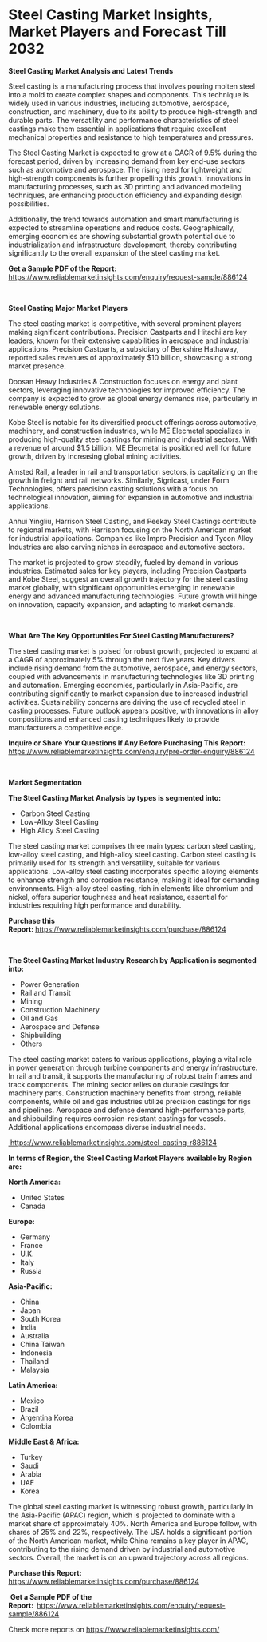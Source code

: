 <p><h1>Steel Casting Market Insights, Market Players and Forecast Till 2032</h1></p><p><strong>Steel Casting Market Analysis and Latest Trends</strong></p>
<p><p>Steel casting is a manufacturing process that involves pouring molten steel into a mold to create complex shapes and components. This technique is widely used in various industries, including automotive, aerospace, construction, and machinery, due to its ability to produce high-strength and durable parts. The versatility and performance characteristics of steel castings make them essential in applications that require excellent mechanical properties and resistance to high temperatures and pressures.</p><p>The Steel Casting Market is expected to grow at a CAGR of 9.5% during the forecast period, driven by increasing demand from key end-use sectors such as automotive and aerospace. The rising need for lightweight and high-strength components is further propelling this growth. Innovations in manufacturing processes, such as 3D printing and advanced modeling techniques, are enhancing production efficiency and expanding design possibilities. </p><p>Additionally, the trend towards automation and smart manufacturing is expected to streamline operations and reduce costs. Geographically, emerging economies are showing substantial growth potential due to industrialization and infrastructure development, thereby contributing significantly to the overall expansion of the steel casting market.</p></p>
<p><strong>Get a Sample PDF of the Report:&nbsp;</strong> <a href="https://www.reliablemarketinsights.com/enquiry/request-sample/886124?utm_campaign=2114&utm_medium=2&utm_source=Github&utm_content=ia&utm_term=30012025&utm_id=steel-casting">https://www.reliablemarketinsights.com/enquiry/request-sample/886124</a></p>
<p>&nbsp;</p>
<p><strong>Steel Casting Major Market Players</strong></p>
<p><p>The steel casting market is competitive, with several prominent players making significant contributions. Precision Castparts and Hitachi are key leaders, known for their extensive capabilities in aerospace and industrial applications. Precision Castparts, a subsidiary of Berkshire Hathaway, reported sales revenues of approximately $10 billion, showcasing a strong market presence.</p><p>Doosan Heavy Industries & Construction focuses on energy and plant sectors, leveraging innovative technologies for improved efficiency. The company is expected to grow as global energy demands rise, particularly in renewable energy solutions.</p><p>Kobe Steel is notable for its diversified product offerings across automotive, machinery, and construction industries, while ME Elecmetal specializes in producing high-quality steel castings for mining and industrial sectors. With a revenue of around $1.5 billion, ME Elecmetal is positioned well for future growth, driven by increasing global mining activities.</p><p>Amsted Rail, a leader in rail and transportation sectors, is capitalizing on the growth in freight and rail networks. Similarly, Signicast, under Form Technologies, offers precision casting solutions with a focus on technological innovation, aiming for expansion in automotive and industrial applications.</p><p>Anhui Yingliu, Harrison Steel Casting, and Peekay Steel Castings contribute to regional markets, with Harrison focusing on the North American market for industrial applications. Companies like Impro Precision and Tycon Alloy Industries are also carving niches in aerospace and automotive sectors.</p><p>The market is projected to grow steadily, fueled by demand in various industries. Estimated sales for key players, including Precision Castparts and Kobe Steel, suggest an overall growth trajectory for the steel casting market globally, with significant opportunities emerging in renewable energy and advanced manufacturing technologies. Future growth will hinge on innovation, capacity expansion, and adapting to market demands.</p></p>
<p>&nbsp;</p>
<p><strong>What Are The Key Opportunities For Steel Casting Manufacturers?</strong></p>
<p><p>The steel casting market is poised for robust growth, projected to expand at a CAGR of approximately 5% through the next five years. Key drivers include rising demand from the automotive, aerospace, and energy sectors, coupled with advancements in manufacturing technologies like 3D printing and automation. Emerging economies, particularly in Asia-Pacific, are contributing significantly to market expansion due to increased industrial activities. Sustainability concerns are driving the use of recycled steel in casting processes. Future outlook appears positive, with innovations in alloy compositions and enhanced casting techniques likely to provide manufacturers a competitive edge.</p></p>
<p><strong>Inquire or Share Your Questions If Any Before Purchasing This Report:</strong> <a href="https://www.reliablemarketinsights.com/enquiry/pre-order-enquiry/886124?utm_campaign=2114&utm_medium=2&utm_source=Github&utm_content=ia&utm_term=30012025&utm_id=steel-casting">https://www.reliablemarketinsights.com/enquiry/pre-order-enquiry/886124</a></p>
<p>&nbsp;</p>
<p><strong>Market Segmentation</strong></p>
<p><strong>The Steel Casting Market Analysis by types is segmented into:</strong></p>
<p><ul><li>Carbon Steel Casting</li><li>Low-Alloy Steel Casting</li><li>High Alloy Steel Casting</li></ul></p>
<p><p>The steel casting market comprises three main types: carbon steel casting, low-alloy steel casting, and high-alloy steel casting. Carbon steel casting is primarily used for its strength and versatility, suitable for various applications. Low-alloy steel casting incorporates specific alloying elements to enhance strength and corrosion resistance, making it ideal for demanding environments. High-alloy steel casting, rich in elements like chromium and nickel, offers superior toughness and heat resistance, essential for industries requiring high performance and durability.</p></p>
<p><strong>Purchase this Report:&nbsp;</strong><a href="https://www.reliablemarketinsights.com/purchase/886124?utm_campaign=2114&utm_medium=2&utm_source=Github&utm_content=ia&utm_term=30012025&utm_id=steel-casting">https://www.reliablemarketinsights.com/purchase/886124</a></p>
<p>&nbsp;</p>
<p><strong>The Steel Casting Market Industry Research by Application is segmented into:</strong></p>
<p><ul><li>Power Generation</li><li>Rail and Transit</li><li>Mining</li><li>Construction Machinery</li><li>Oil and Gas</li><li>Aerospace and Defense</li><li>Shipbuilding</li><li>Others</li></ul></p>
<p><p>The steel casting market caters to various applications, playing a vital role in power generation through turbine components and energy infrastructure. In rail and transit, it supports the manufacturing of robust train frames and track components. The mining sector relies on durable castings for machinery parts. Construction machinery benefits from strong, reliable components, while oil and gas industries utilize precision castings for rigs and pipelines. Aerospace and defense demand high-performance parts, and shipbuilding requires corrosion-resistant castings for vessels. Additional applications encompass diverse industrial needs.</p></p>
<p><a href="https://www.reliablemarketinsights.com/steel-casting-r886124?utm_campaign=2114&utm_medium=2&utm_source=Github&utm_content=ia&utm_term=30012025&utm_id=steel-casting">&nbsp;https://www.reliablemarketinsights.com/steel-casting-r886124</a></p>
<p><strong>In terms of Region, the Steel Casting Market Players available by Region are:</strong></p>
<p>
    <p> <strong> North America: </strong>
        <ul>
            <li>United States</li>
            <li>Canada</li>
        </ul>
        </p> 
    <p> <strong> Europe: </strong>
        <ul>
            <li>Germany</li>
            <li>France</li>
            <li>U.K.</li>
            <li>Italy</li>
            <li>Russia</li>
        </ul>
        </p> 
    <p> <strong> Asia-Pacific: </strong>
        <ul>
            <li>China</li>
            <li>Japan</li>
            <li>South Korea</li>
            <li>India</li>
            <li>Australia</li>
            <li>China Taiwan</li>
            <li>Indonesia</li>
            <li>Thailand</li>
            <li>Malaysia</li>
        </ul>
        </p> 
    <p> <strong> Latin America: </strong>
        <ul>
            <li>Mexico</li>
            <li>Brazil</li>
            <li>Argentina Korea</li>
            <li>Colombia</li>
        </ul>
        </p> 
    <p> <strong> Middle East & Africa: </strong>
        <ul>
            <li>Turkey</li>
            <li>Saudi</li>
            <li>Arabia</li>
            <li>UAE</li>
            <li>Korea</li>
        </ul>
    </p>
    </p>
<p><p>The global steel casting market is witnessing robust growth, particularly in the Asia-Pacific (APAC) region, which is projected to dominate with a market share of approximately 40%. North America and Europe follow, with shares of 25% and 22%, respectively. The USA holds a significant portion of the North American market, while China remains a key player in APAC, contributing to the rising demand driven by industrial and automotive sectors. Overall, the market is on an upward trajectory across all regions.</p></p>
<p><strong>Purchase this Report: </strong><a href="https://www.reliablemarketinsights.com/purchase/886124?utm_campaign=2114&utm_medium=2&utm_source=Github&utm_content=ia&utm_term=30012025&utm_id=steel-casting">https://www.reliablemarketinsights.com/purchase/886124</a></p>
<p>&nbsp;<strong>Get a Sample PDF of the Report:&nbsp;&nbsp;</strong><a href="https://www.reliablemarketinsights.com/enquiry/request-sample/886124?utm_campaign=2114&utm_medium=2&utm_source=Github&utm_content=ia&utm_term=30012025&utm_id=steel-casting">https://www.reliablemarketinsights.com/enquiry/request-sample/886124</a></p>
<p><strong></strong></p>
<p>Check more reports on <a href="https://www.reliablemarketinsights.com/?utm_campaign=2114&utm_medium=2&utm_source=Github&utm_content=ia&utm_term=30012025&utm_id=steel-casting">https://www.reliablemarketinsights.com/</a></p>